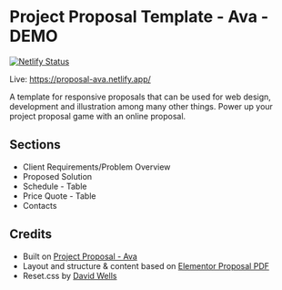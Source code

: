 # Project Proposal Template - Ava - DEMO
[![Netlify Status](https://api.netlify.com/api/v1/badges/0b698728-f1d3-4e27-891e-b6e061cad2b6/deploy-status)](https://app.netlify.com/sites/proposal-ava/deploys)

Live: https://proposal-ava.netlify.app/

A template for responsive proposals that can be used for web design, development and illustration among many other things.
Power up your project proposal game with an online proposal.

## Sections
* Client Requirements/Problem Overview
* Proposed Solution
* Schedule - Table
* Price Quote - Table
* Contacts

## Credits
* Built on [Project Proposal - Ava](https://github.com/zaxwebs/project-proposal-ava)
* Layout and structure & content based on [Elementor Proposal PDF](https://elementor.com/blog/wp-content/uploads/sites/9/2020/04/Webdesign_Proposal_Template_and_Example_060420.pdf)
* Reset.css by [David Wells](https://gist.github.com/DavidWells/18e73022e723037a50d6)
